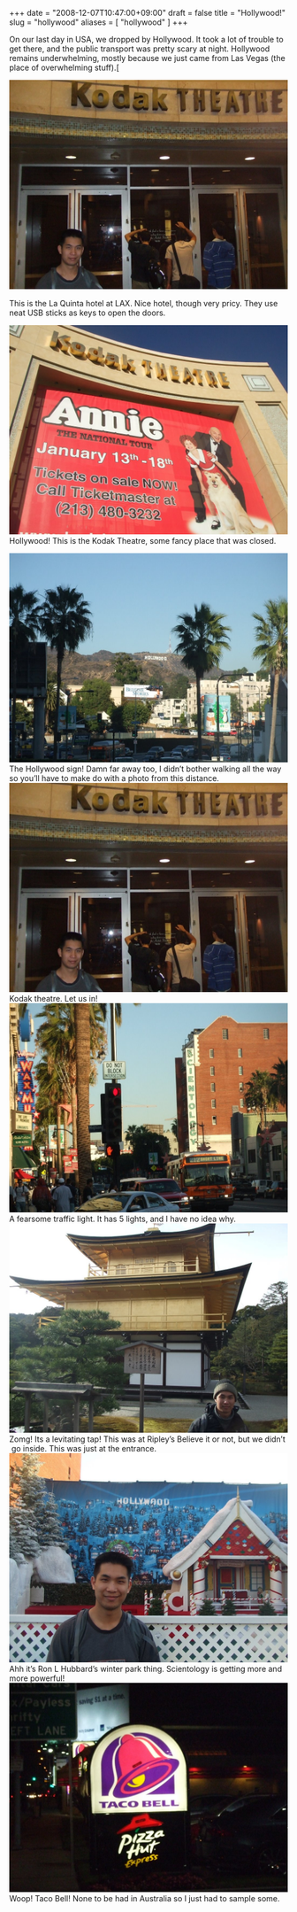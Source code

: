 +++
date = "2008-12-07T10:47:00+09:00"
draft = false
title = "Hollywood!"
slug = "hollywood"
aliases = [
	"hollywood"
]
+++

[](/images/2010/10/dscf0075.jpg)

On our last day in USA, we dropped by Hollywood. It took a lot of trouble to get there, and the public transport was pretty scary at night. Hollywood remains underwhelming, mostly because we just came from Las Vegas (the place of overwhelming stuff).[  

![](/images/2010/10/dscf0075.jpg)

This is the La Quinta hotel at LAX. Nice hotel, though very pricy. They use neat USB sticks as keys to open the doors.  

![](/images/2010/10/dscf0072.jpg)Hollywood! This is the Kodak Theatre, some fancy place that was closed.  

![](/images/2010/10/dscf0074.jpg)The Hollywood sign! Damn far away too, I didn’t bother walking all the way so you’ll have to make do with a photo from this distance. 
![](/images/2010/10/dscf00752.jpg)Kodak theatre. Let us in!
![](/images/2010/10/dscf0076.jpg)A fearsome traffic light. It has 5 lights, and I have no idea why.  
![](/images/2010/10/dscf0077.jpg)Zomg! Its a levitating tap! This was at Ripley’s Believe it or not, but we didn’t  go inside. This was just at the entrance.  
![](/images/2010/10/dscf0078.jpg)Ahh it’s Ron L Hubbard’s winter park thing. Scientology is getting more and more powerful!  
![](/images/2010/10/dscf0080.jpg)Woop! Taco Bell! None to be had in Australia so I just had to sample some.

